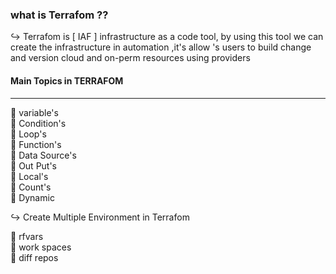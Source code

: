 ### what is Terrafom  ??
↪️
Terrafom is [ IAF ] infrastructure as a code tool, by using this tool we can create the infrastructure in automation  ,it's allow 's users to build change and version cloud and on-perm resources using providers



#### Main Topics in TERRAFOM 
***************************
📌 variable's <br>
📌 Condition's<br>
📌 Loop's<br>
📌 Function's<br>
📌 Data Source's<br>
📌 Out Put's <br>
📌 Local's <br>
📌 Count's <br>
📌 Dynamic<br>

↪️ Create Multiple Environment in Terrafom 

📌 rfvars <br>
📌 work spaces <br>
📌 diff repos <br>
